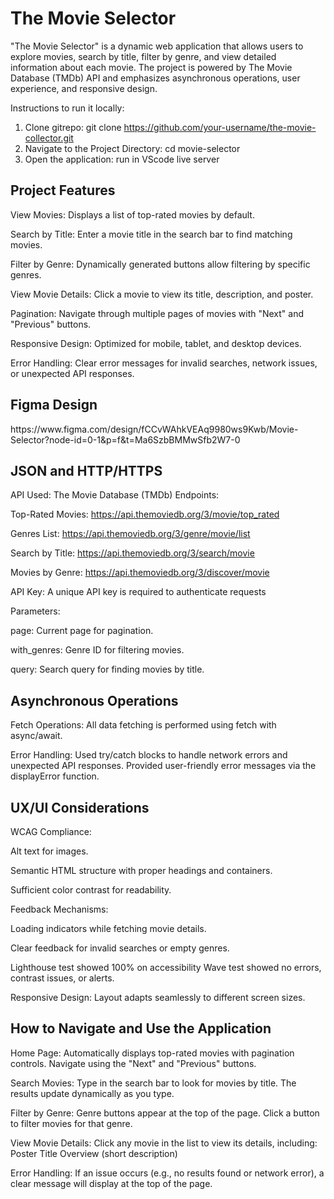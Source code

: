 # The Movie Selector
"The Movie Selector" is a dynamic web application that allows users to explore movies, search by title, filter by genre, and view detailed information about each movie. The project is powered by The Movie Database (TMDb) API and emphasizes asynchronous operations, user experience, and responsive design.

Instructions to run it locally:
1. Clone gitrepo: git clone https://github.com/your-username/the-movie-collector.git
2. Navigate to the Project Directory: cd movie-selector
3. Open the application: run in VScode live server

<h2>Project Features</h2>

View Movies: Displays a list of top-rated movies by default.

Search by Title: Enter a movie title in the search bar to find matching movies.

Filter by Genre: Dynamically generated buttons allow filtering by specific genres.

View Movie Details: Click a movie to view its title, description, and poster.

Pagination: Navigate through multiple pages of movies with "Next" and "Previous" buttons.

Responsive Design: Optimized for mobile, tablet, and desktop devices.

Error Handling: Clear error messages for invalid searches, network issues, or unexpected API responses.

<h2>Figma Design</h2>
https://www.figma.com/design/fCCvWAhkVEAq9980ws9Kwb/Movie-Selector?node-id=0-1&p=f&t=Ma6SzbBMMwSfb2W7-0

<h2>JSON and HTTP/HTTPS</h2>
API Used: The Movie Database (TMDb)
Endpoints:
 
 Top-Rated Movies: https://api.themoviedb.org/3/movie/top_rated

 Genres List: https://api.themoviedb.org/3/genre/movie/list
 
 Search by Title: https://api.themoviedb.org/3/search/movie
 
 Movies by Genre: https://api.themoviedb.org/3/discover/movie

API Key: A unique API key is required to authenticate requests

Parameters:

 page: Current page for pagination.

 with_genres: Genre ID for filtering movies.
 
 query: Search query for finding movies by title.

<h2> Asynchronous Operations</h2>
Fetch Operations: All data fetching is performed using fetch with async/await.

Error Handling:
 Used try/catch blocks to handle network errors and unexpected API responses.
 Provided user-friendly error messages via the displayError function.

<h2>UX/UI Considerations</h2>
WCAG Compliance:

 Alt text for images.

 Semantic HTML structure with proper headings and containers.
 
 Sufficient color contrast for readability.

Feedback Mechanisms:
 
 Loading indicators while fetching movie details.
 
 Clear feedback for invalid searches or empty genres.

Lighthouse test showed 100% on accessibility 
Wave test showed no errors, contrast issues, or alerts.  

Responsive Design:
 Layout adapts seamlessly to different screen sizes.

<h2>How to Navigate and Use the Application</h2>
Home Page:
Automatically displays top-rated movies with pagination controls.
Navigate using the "Next" and "Previous" buttons.

Search Movies:
Type in the search bar to look for movies by title.
The results update dynamically as you type.

Filter by Genre:
Genre buttons appear at the top of the page.
Click a button to filter movies for that genre.

View Movie Details:
Click any movie in the list to view its details, including:
Poster
Title
Overview (short description)

Error Handling:
If an issue occurs (e.g., no results found or network error), a clear message will display at the top of the page.


